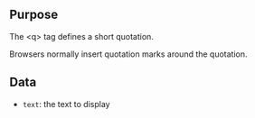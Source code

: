 ## Purpose

The &lt;q&gt; tag defines a short quotation.

Browsers normally insert quotation marks around the quotation.

## Data

* `text`: the text to display
